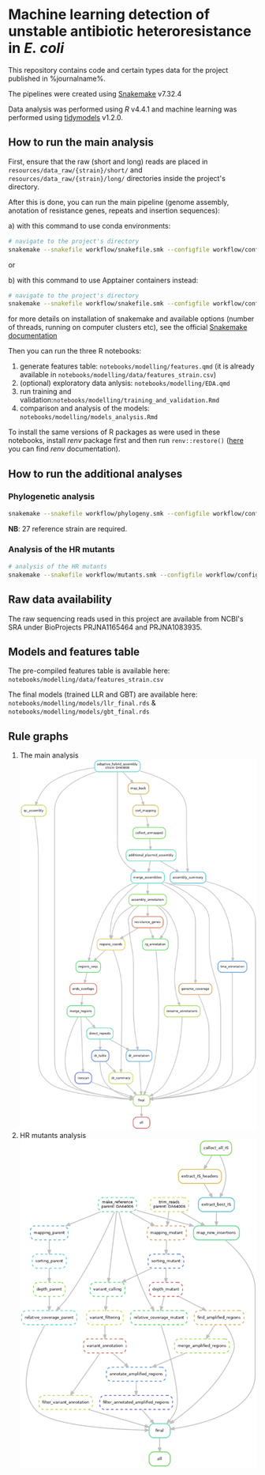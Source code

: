 # Machine learning detection of unstable antibiotic heteroresistance in *E. coli*

This repository contains code and certain types data for the project published in %journalname%.

The pipelines were created using [Snakemake](https://snakemake.readthedocs.io/en/stable) v7.32.4

Data analysis was performed using *R* v4.4.1 and machine learning was performed using [tidymodels](https://www.tidymodels.org/) v1.2.0.

## How to run the main analysis

First, ensure that the raw (short and long) reads are placed in `resources/data_raw/{strain}/short/` and `resources/data_raw/{strain}/long/` directories inside the project's directory.

After this is done, you can run the main pipeline (genome assembly, anotation of resistance genes, repeats and insertion sequences):

a) with this command to use conda environments:

```bash
# navigate to the project's directory
snakemake --snakefile workflow/snakefile.smk --configfile workflow/config.yaml --use-conda 
```

or  

b) with this command to use Apptainer containers instead:

```bash
# navigate to the project's directory
snakemake --snakefile workflow/snakefile.smk --configfile workflow/config.yaml --use-singularity
```

for more details on installation of snakemake and available options (number of threads, running on computer clusters etc), see the official [Snakemake documentation](https://snakemake.readthedocs.io/en/stable/)

Then you can run the three R notebooks:

1. generate features table: `notebooks/modelling/features.qmd` (it is already available in `notebooks/modelling/data/features_strain.csv`)
2. (optional) exploratory data anlysis: `notebooks/modelling/EDA.qmd`
3. run training and validation:`notebooks/modelling/training_and_validation.Rmd`
4. comparison and analysis of the models: `notebooks/modelling/models_analysis.Rmd`

To install the same versions of R packages as were used in these notebooks, install *renv* package first and then run `renv::restore()` ([here](https://rstudio.github.io/renv/index.html) you can find *renv* documentation).

## How to run the additional analyses

### Phylogenetic analysis

```bash
snakemake --snakefile workflow/phylogeny.smk --configfile workflow/config_phylogeny.yaml --use-conda 
```

**NB**: 27 reference strain are required.

### Analysis of the HR mutants

```bash
# analysis of the HR mutants
snakemake --snakefile workflow/mutants.smk --configfile workflow/config_mutants.yaml --use-conda 
```

## Raw data availability

The raw sequencing reads used in this project are available from NCBI's SRA under BioProjects PRJNA1165464 and PRJNA1083935.

## Models and features table

The pre-compiled features table is available here: `notebooks/modelling/data/features_strain.csv`

The final models (trained LLR and GBT) are available here: `notebooks/modelling/models/llr_final.rds` & `notebooks/modelling/models/gbt_final.rds`

## Rule graphs

1. The main analysis
![main dag](images/dag.png)
2. HR mutants analysis
![mut dag](images/dag_mutants.png)
